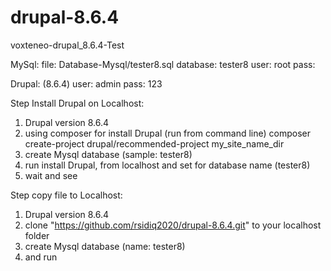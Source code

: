 # drupal-8.6.4
voxteneo-drupal_8.6.4-Test

MySql:
	file: Database-Mysql/tester8.sql
	database: tester8
	user: root
	pass:
	
Drupal: (8.6.4)
	user: admin
	pass: 123

Step Install Drupal on Localhost:
1. Drupal version 8.6.4
2. using composer for install Drupal (run from command line)
	composer create-project drupal/recommended-project my_site_name_dir
3. create Mysql database (sample: tester8)
4. run install Drupal, from localhost and set for database name (tester8)
5. wait and see

Step copy file to Localhost:
1. Drupal version 8.6.4
2. clone "https://github.com/rsidiq2020/drupal-8.6.4.git" to your localhost folder
3. create Mysql database (name: tester8)
4. and run